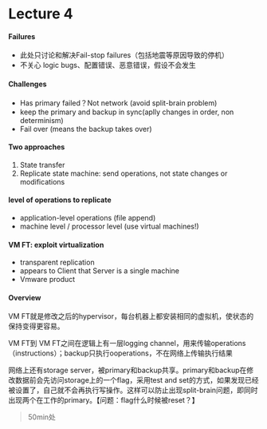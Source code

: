 # Lecture 4

#### Failures

- 此处只讨论和解决Fail-stop failures（包括地震等原因导致的停机）
- 不关心 logic bugs、配置错误、恶意错误，假设不会发生

#### Challenges

- Has primary failed？Not network (avoid split-brain problem)
- keep the primary and backup in sync(aplly changes in order, non determinism)
- Fail over (means the backup takes over)

#### Two approaches

1. State transfer
2. Replicate state machine: send operations, not state changes or modifications
  
#### level of operations to replicate

- application-level operations (file append)
- machine level / processor level (use virtual machines!)

#### VM FT: exploit virtualization

- transparent replication
- appears to Client that Server is a single machine
- Vmware product

#### Overview

VM FT就是修改之后的hypervisor，每台机器上都安装相同的虚拟机，使状态的保持变得更容易。

VM FT到 VM FT之间在逻辑上有一层logging channel，用来传输operations（instructions）；backup只执行ooperations，不在网络上传输执行结果 

网络上还有storage server，被primary和backup共享。primary和backup在修改数据前会先访问storage上的一个flag，采用test and set的方式，如果发现已经被设置了，自己就不会再执行写操作。这样可以防止出现split-brain问题，即同时出现两个在工作的primary。【问题：flag什么时候被reset？】

> 50min处


  